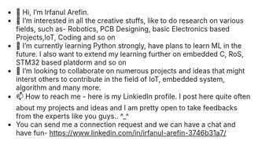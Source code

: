 - 👋 Hi, I’m Irfanul Arefin.
- 👀 I’m interested in all the creative stuffs, like to do research on various fields, such as- Robotics, PCB Designing, basic Electronics based Projects,IoT, Coding and so on
- 🌱 I’m currently learning Python strongly, have plans to learn ML in the future. I also want to extend my learning further on embedded C, RoS, STM32 based platdorm and so on
- 💞️ I’m looking to collaborate on numerous projects and ideas that might interst others to contribute in the field of IoT, embedded system, algorithm and many more.
- 📫 How to reach me - here is my LinkiedIn profile. I post here quite often about my projects and ideas and I am pretty open to take feedbacks from the experts like you guys.. ^_^
- You can send me a connection request and we can have a chat and have fun- https://www.linkedin.com/in/irfanul-arefin-3746b31a7/

<!---
Tyro1249/Tyro1249 is a ✨ special ✨ repository because its `README.md` (this file) appears on your GitHub profile.
You can click the Preview link to take a look at your changes.
--->
